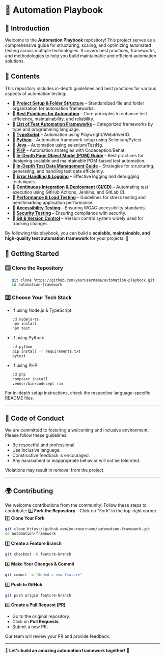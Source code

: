 # 🚀 Automation Playbook

## 🌟 Introduction

Welcome to the **Automation Playbook** repository! This project serves as a comprehensive guide for structuring, scaling, and optimizing automated testing across multiple technologies. It covers best practices, frameworks, and methodologies to help you build maintainable and efficient automation solutions.

## 📌 Contents

This repository includes in-depth guidelines and best practices for various aspects of automation testing:

- 🔹 **[Project Setup & Folder Structure](./project-setup.md)** – Standardized file and folder organization for automation frameworks.
- 🔹 **[Best Practices for Automation](./best-practices.md)** – Core principles to enhance test efficiency, maintainability, and reliability.
- 🔹 **[List of Test Automation Frameworks](./frameworks.md)** – Categorized frameworks by type and programming language.
- 🔹 **[TypeScript](./typescript.md)** – Automation using Playwright/WebdriverIO.
- 🔹 **[Python](./python.md)** – Automation framework setup using Selenium/Pytest.
- 🔹 **[Java](./java.md)** – Automation using selenium/TestNg.
- 🔹 **[PHP](./php.md)** – Automation strategies with Codeception/Behat.
- 🔹 **[In-Depth Page Object Model (POM) Guide](./pom.md)** – Best practices for designing scalable and maintainable POM-based test automation.
- 🔹 **[In-Depth Test Data Management Guide](./test-data.md)** – Strategies for structuring, generating, and handling test data efficiently.
- 🔹 **[Error Handling & Logging](./error-handling.md)** – Effective logging and debugging techniques.
- 🔹 **[Continuous Integration & Deployment (CI/CD)](./cicd.md)** – Automating test execution using GitHub Actions, Jenkins, and GitLab CI.
- 🔹 **[Performance & Load Testing](./performance.md)** – Guidelines for stress testing and benchmarking application performance.
- 🔹 **[Accessibility Testing](./accessibility.md)** – Ensuring WCAG accessibility standards.
- 🔹 **[Security Testing](./security.md)** – Ensuring compliance with security.
- 🔹 **[Git & Version Control](./security.md)** – Version control system widely used for tracking changes

By following this playbook, you can build a **scalable, maintainable, and high-quality test automation framework** for your projects. 🚀



## 🚀 Getting Started

### 1️⃣ Clone the Repository

```sh
   git clone https://github.com/yourusername/automation-playbook.git
   cd automation-framework
```

### 2️⃣ Choose Your Tech Stack

- If using Node.js & TypeScript:
  ```sh
  cd nodejs-ts
  npm install
  npm test
  ```
- If using Python:
  ```sh
  cd python
  pip install -r requirements.txt
  pytest
  ```
- If using PHP:
  ```sh
  cd php
  composer install
  vendor/bin/codecept run
  ```

For in-depth setup instructions, check the respective language-specific README files.

---

## 🤝 Code of Conduct

We are committed to fostering a welcoming and inclusive environment. Please follow these guidelines:

- Be respectful and professional.
- Use inclusive language.
- Constructive feedback is encouraged.
- Any harassment or inappropriate behavior will not be tolerated.

Violations may result in removal from the project.

---

## 🌍 Contributing

We welcome contributions from the community! Follow these steps to contribute:
1️⃣ **Fork the Repository** - Click on "Fork" in the top-right corner.
2️⃣ **Clone Your Fork**

```sh
git clone https://github.com/yourusername/automation-framework.git
cd automation-framework
```

3️⃣ **Create a Feature Branch**

```sh
git checkout -b feature-branch
```

4️⃣ **Make Your Changes & Commit**

```sh
git commit -m "Added a new feature"
```

5️⃣ **Push to GitHub**

```sh
git push origin feature-branch
```

6️⃣ **Create a Pull Request (PR)**

- Go to the original repository.
- Click on **Pull Requests**.
- Submit a new PR.

Our team will review your PR and provide feedback.

---

🌟 **Let's build an amazing automation framework together!** 🚀
